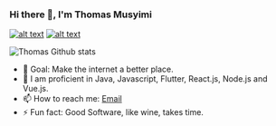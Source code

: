 ### Hi there 👋, I'm Thomas Musyimi
 <a href="https://www.linkedin.com/in/thomas-ngenye-14a883133//"> ![alt text](https://img.shields.io/badge/-LinkedIn-0e76a8?style=plastic&logo=linkedIn)</a> 
 <a href="https://twitter.com/musyimi_ngenye">![alt text](https://img.shields.io/badge/-Twitter-1DA1F2?style=plastic&logo=Twitter) </a>


![Thomas Github stats](https://github-readme-stats.vercel.app/api?username=Tom-Hunter&theme=synthwave&show_icons=true&count_private=true)

 
- 🔭 Goal: Make the internet a better place.
- 🌱 I am proficient in Java, Javascript, Flutter, React.js, Node.js and Vue.js.
- 📫 How to reach me: [Email](mailto:tngenye946@gmail.com) 
- ⚡ Fun fact: Good Software, like wine, takes time.
